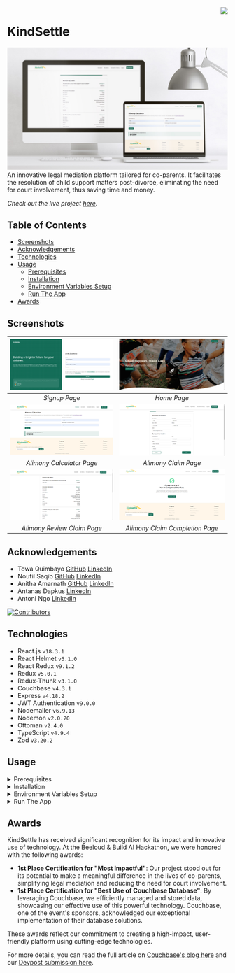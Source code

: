 <img align="right" src="https://visitor-badge.laobi.icu/badge?page_id=towaquimbayo.KindSettle">

# KindSettle

![KindSettle Thumbnail](screenshots/kindsettle-thumbnail.jpg)
An innovative legal mediation platform tailored for co-parents. It facilitates the resolution of child support matters post-divorce, eliminating the need for court involvement, thus saving time and money.

_Check out the live project [_here_](https://kindsettle.com/)._

## Table of Contents

* [Screenshots](#screenshots)
* [Acknowledgements](#acknowledgements)
* [Technologies](#technologies)
* [Usage](#usage)
  * [Prerequisites](#prerequisites)
  * [Installation](#installation)
  * [Environment Variables Setup](#environment-variables-setup)
  * [Run The App](#run-the-app)
* [Awards](#awards)

## Screenshots

| ![Signup Page](screenshots/signup.png) | ![Home Page](screenshots/home.png) |
|:--:|:--:|
| _Signup Page_ | _Home Page_ |
| ![Alimony Calculator Page](screenshots/alimony-calculator.png) | ![Alimony Claim Page](screenshots/alimony-claim.png) |
| _Alimony Calculator Page_ | _Alimony Claim Page_ |
| ![Alimony Review Claim Page](screenshots/alimony-review-claim.png) | ![Alimony Claim Completion Page](screenshots/alimony-claim-completion.png) |
| _Alimony Review Claim Page_ | _Alimony Claim Completion Page_ |

## Acknowledgements

* Towa Quimbayo [GitHub](https://github.com/towaquimbayo) [LinkedIn](https://www.linkedin.com/in/towa-quimbayo/)
* Noufil Saqib [GitHub](https://github.com/noufilsaqib) [LinkedIn](https://www.linkedin.com/in/muhammad-noufil-saqib/)
* Anitha Amarnath [GitHub](https://github.com/anithaamarnath) [LinkedIn](https://www.linkedin.com/in/anitha-amarnath/)
* Antanas Dapkus [LinkedIn](https://www.linkedin.com/in/addapkus/)
* Antoni Ngo [LinkedIn](https://www.linkedin.com/in/antoningo/)

[![Contributors](https://contrib.rocks/image?repo=towaquimbayo/KindSettle)](https://github.com/towaquimbayo/KindSettle/graphs/contributors)

## Technologies

* React.js `v18.3.1`
* React Helmet `v6.1.0`
* React Redux `v9.1.2`
* Redux `v5.0.1`
* Redux-Thunk `v3.1.0`
* Couchbase `v4.3.1`
* Express `v4.18.2`
* JWT Authentication `v9.0.0`
* Nodemailer `v6.9.13`
* Nodemon `v2.0.20`
* Ottoman `v2.4.0`
* TypeScript `v4.9.4`
* Zod `v3.20.2`

## Usage

<details>
  <summary>Prerequisites</summary>

### Prerequisites

* [VSCode](https://code.visualstudio.com/download/)
* [Git](https://git-scm.com/downloads/)
* [Node.js](https://nodejs.org/en/download/)

</details>

<details>
  <summary>Installation</summary>

### Installation

1. Install latest npm package version.

  ```sh
  npm install npm@latest -g
  ```

2. Clone the repository to local machine.

  ```sh
  git clone https://github.com/towaquimbayo/KindSettle.git
  ```

3. Installing required dependencies requires Node and npm.

  Change directory to Frontend and install dependencies:

  ```sh
  cd frontend
  npm install
  ```

  Change directory to Backend and install dependencies:

  ```sh
  cd backend
  npm install
  ```

</details>

<details>
  <summary>Environment Variables Setup</summary>

### Environment Variables Setup

For the project to run correctly, environment variables are required __only__ for the backend directory. Rename the `.env.example` to `.env`.

1. `JWT_SECRET` is the encryption key to sign your JWTs (JSON Web Tokens). Create a secret at <https://www.allkeysgenerator.com>.
2. `JWT_LIFETIME` is the amount of time a particular JWT will be valid for (i.e. `30d` for 30 days).
3. Sign up for a free Couchbase account, if you don't have any. Create a new Cluster and connect to it by copying the URI to `CB_URI` and filling in your `CB_USERNAME`, `CB_PASSWORD`, and `CB_BUCKET` credentials by following the documentation at <https://docs.couchbase.com/nodejs-sdk/current/howtos/managing-connections.html>.
4. Either enter your email account credentials for the Nodemailer transporter credentials or create a Gmail account to generate an App Password by following the instructions at <https://medium.com/@y.mehnati_49486/how-to-send-an-email-from-your-gmail-account-with-nodemailer-837bf09a7628>.

</details>

<details>
  <summary>Run The App</summary>

### Run The App

In order to run the application, you would need the client (frontend) and server (backend) running concurrently in different terminal sessions.

#### Client-Side Usage (Frontend) on PORT: 3000

Change directory to client (`frontend`) and execute `npm start` to run locally in development mode or production mode. For production, make sure to build the app to the `build` folder by executing `npm run build` as this would correctly bundle React in production mode and optimize the build for the best performance.

```sh
cd frontend
npm start
```

#### Server-Side Usage (Backend) on PORT: 8080

Change directory to server (`backend`) and execute `npm run dev` to run locally in development mode or execute `npm start` to run in production mode. For production, make sure to build the app to the `dist` folder by executing `npm run build` as this would correctly compile TypeScript code to ES5 JavaScript codes and optimize the build for the best performance.

```sh
cd backend
npm run dev   // running locally in development mode
npm run start // running in production mode
```

</details>

## Awards

KindSettle has received significant recognition for its impact and innovative use of technology. At the Beeloud & Build AI Hackathon, we were honored with the following awards:

* __1st Place Certification for "Most Impactful"__: Our project stood out for its potential to make a meaningful difference in the lives of co-parents, simplifying legal mediation and reducing the need for court involvement.
* __1st Place Certification for "Best Use of Couchbase Database"__: By leveraging Couchbase, we efficiently managed and stored data, showcasing our effective use of this powerful technology. Couchbase, one of the event's sponsors, acknowledged our exceptional implementation of their database solutions.

These awards reflect our commitment to creating a high-impact, user-friendly platform using cutting-edge technologies.

For more details, you can read the full article on [Couchbase's blog here](https://www.couchbase.com/blog/beeloud-and-build-hackathon-2024/) and our [Devpost submission here](https://devpost.com/software/kindsettle-com-child-support-made-easy).
